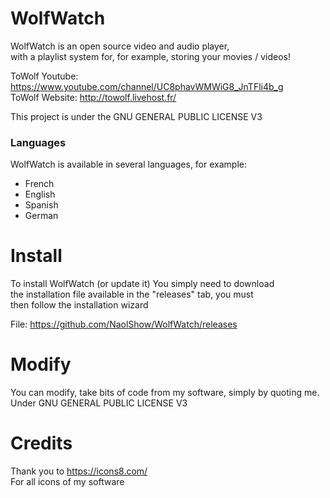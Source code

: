 # WolfWatch
WolfWatch is an open source video and audio player,                                                              
with a playlist system for, for example, storing your movies / videos!                                                                     
                                                                                                                  
ToWolf Youtube: https://www.youtube.com/channel/UC8phavWMWiG8_JnTFli4b_g                                                         
ToWolf Website: http://towolf.livehost.fr/                                                         
                                                                                                                  
This project is under the GNU GENERAL PUBLIC LICENSE V3                                                         
      
### Languages
WolfWatch is available in several languages, for example:
- French
- English
- Spanish
- German
      
# Install                                                                                                                  
                                                                                                                  
To install WolfWatch (or update it) You simply need to download                                                     
the installation file available in the "releases" tab, you must                                                     
then follow the installation wizard       

File:
https://github.com/NaolShow/WolfWatch/releases
                                                                                                                  
# Modify                                                                                                                  
                                                                                                                              
You can modify, take bits of code from my software, simply by quoting me.                                                                
Under GNU GENERAL PUBLIC LICENSE V3                                                                  
                                                                                                                  
# Credits                                                                                                                  
                                                                                                                  
Thank you to https://icons8.com/                                                         
For all icons of my software                                                         
